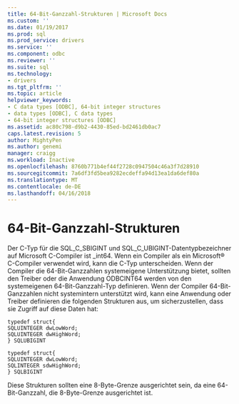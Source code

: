 ```yaml
---
title: 64-Bit-Ganzzahl-Strukturen | Microsoft Docs
ms.custom: ''
ms.date: 01/19/2017
ms.prod: sql
ms.prod_service: drivers
ms.service: ''
ms.component: odbc
ms.reviewer: ''
ms.suite: sql
ms.technology:
- drivers
ms.tgt_pltfrm: ''
ms.topic: article
helpviewer_keywords:
- C data types [ODBC], 64-bit integer structures
- data types [ODBC], C data types
- 64-bit integer structures [ODBC]
ms.assetid: ac80c798-d9b2-4430-85ed-bd2461db0ac7
caps.latest.revision: 5
author: MightyPen
ms.author: genemi
manager: craigg
ms.workload: Inactive
ms.openlocfilehash: 8760b771b4ef44f2728c0947504c46a3f7d28910
ms.sourcegitcommit: 7a6df3fd5bea9282ecdeffa94d13ea1da6def80a
ms.translationtype: MT
ms.contentlocale: de-DE
ms.lasthandoff: 04/16/2018
---
```

# <a name="64-bit-integer-structures"></a>64-Bit-Ganzzahl-Strukturen
Der C-Typ für die SQL_C_SBIGINT und SQL_C_UBIGINT-Datentypbezeichner auf Microsoft C-Compiler ist _int64. Wenn ein Compiler als ein Microsoft® C-Compiler verwendet wird, kann die C-Typ unterscheiden. Wenn der Compiler die 64-Bit-Ganzzahlen systemeigene Unterstützung bietet, sollten den Treiber oder die Anwendung ODBCINT64 werden von den systemeigenen 64-Bit-Ganzzahl-Typ definieren. Wenn der Compiler 64-Bit-Ganzzahlen nicht systemintern unterstützt wird, kann eine Anwendung oder Treiber definieren die folgenden Strukturen aus, um sicherzustellen, dass sie Zugriff auf diese Daten hat:  
  
```  
typedef struct{  
SQLUINTEGER dwLowWord;  
SQLUINTEGER dwHighWord;  
} SQLUBIGINT  
  
typedef struct{  
SQLUINTEGER dwLowWord;  
SQLINTEGER sdwHighWord;  
} SQLBIGINT  
```  
  
 Diese Strukturen sollten eine 8-Byte-Grenze ausgerichtet sein, da eine 64-Bit-Ganzzahl, die 8-Byte-Grenze ausgerichtet ist.
